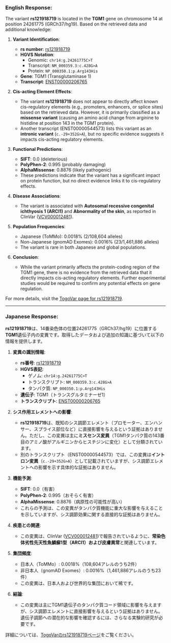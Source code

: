### English Response:

The variant **rs121918719** is located in the **TGM1** gene on chromosome 14 at position 24261775 (GRCh37/hg19). Based on the retrieved data and additional knowledge:

1. **Variant Identification**:
   - **rs number**: [rs121918719](https://identifiers.org/dbsnp/rs121918719)
   - **HGVS Notation**:
     - Genomic: `chr14:g.24261775C>T`
     - Transcript: `NM_000359.3:c.428G>A`
     - Protein: `NP_000350.1:p.Arg143His`
   - **Gene**: TGM1 (Transglutaminase 1)
   - **Transcript**: [ENST00000206765](https://www.ensembl.org/Homo_sapiens/Transcript/Summary?db=core;t=ENST00000206765)

2. **Cis-acting Element Effects**:
   - The variant **rs121918719** does not appear to directly affect known cis-regulatory elements (e.g., promoters, enhancers, or splice sites) based on the retrieved data. However, it is primarily classified as a **missense variant** (causing an amino acid change from arginine to histidine at position 143 in the TGM1 protein). 
   - Another transcript (ENST00000544573) lists this variant as an **intronic variant** (`c.-29+352G>A`), but no specific evidence suggests it impacts cis-acting regulatory elements.

3. **Functional Predictions**:
   - **SIFT**: 0.0 (deleterious)
   - **PolyPhen-2**: 0.995 (probably damaging)
   - **AlphaMissense**: 0.8876 (likely pathogenic)
   - These predictions indicate that the variant has a significant impact on protein function, but no direct evidence links it to cis-regulatory effects.

4. **Disease Associations**:
   - The variant is associated with **Autosomal recessive congenital ichthyosis 1 (ARCI1)** and **Abnormality of the skin**, as reported in ClinVar ([VCV000012481](https://www.ncbi.nlm.nih.gov/clinvar/variation/12481)).

5. **Population Frequencies**:
   - Japanese (ToMMo): 0.0018% (2/108,604 alleles)
   - Non-Japanese (gnomAD Exomes): 0.0016% (23/1,461,886 alleles)
   - The variant is rare in both Japanese and global populations.

6. **Conclusion**:
   - While the variant primarily affects the protein-coding region of the TGM1 gene, there is no evidence from the retrieved data that it directly impacts cis-acting regulatory elements. Further experimental studies would be required to confirm any potential effects on gene regulation.

For more details, visit the [TogoVar page for rs121918719](https://togovar.org/variant/tgv223900031).

---

### Japanese Response:

**rs121918719**は、14番染色体の位置24261775（GRCh37/hg19）に位置する**TGM1**遺伝子内の変異です。取得したデータおよび追加の知識に基づいて以下の情報を提供します。

1. **変異の識別情報**:
   - **rs番号**: [rs121918719](https://identifiers.org/dbsnp/rs121918719)
   - **HGVS表記**:
     - ゲノム: `chr14:g.24261775C>T`
     - トランスクリプト: `NM_000359.3:c.428G>A`
     - タンパク質: `NP_000350.1:p.Arg143His`
   - **遺伝子**: TGM1（トランスグルタミナーゼ1）
   - **トランスクリプト**: [ENST00000206765](https://www.ensembl.org/Homo_sapiens/Transcript/Summary?db=core;t=ENST00000206765)

2. **シス作用エレメントへの影響**:
   - **rs121918719**は、既知のシス調節エレメント（プロモーター、エンハンサー、スプライス部位など）に直接影響を与えるという証拠はありません。ただし、この変異は主に**ミスセンス変異**（TGM1タンパク質の143番目のアミノ酸がアルギニンからヒスチジンに変化）として分類されています。
   - 別のトランスクリプト（ENST00000544573）では、この変異は**イントロン変異**（`c.-29+352G>A`）として記載されていますが、シス調節エレメントへの影響を示す具体的な証拠はありません。

3. **機能予測**:
   - **SIFT**: 0.0（有害）
   - **PolyPhen-2**: 0.995（おそらく有害）
   - **AlphaMissense**: 0.8876（病原性の可能性が高い）
   - これらの予測は、この変異がタンパク質機能に重大な影響を与えることを示していますが、シス調節効果に関する直接的な証拠はありません。

4. **疾患との関連**:
   - この変異は、ClinVar ([VCV000012481](https://www.ncbi.nlm.nih.gov/clinvar/variation/12481))で報告されているように、**常染色体劣性先天性魚鱗癬1型（ARCI1）**および**皮膚異常**と関連しています。

5. **集団頻度**:
   - 日本人（ToMMo）: 0.0018%（108,604アレルのうち2件）
   - 非日本人（gnomAD Exomes）: 0.0016%（1,461,886アレルのうち23件）
   - この変異は、日本人および世界的な集団において稀です。

6. **結論**:
   - この変異は主にTGM1遺伝子のタンパク質コード領域に影響を与えますが、シス調節エレメントに直接影響を与えるという証拠はありません。遺伝子調節への潜在的な影響を確認するには、さらなる実験的研究が必要です。

詳細については、[TogoVarのrs121918719ページ](https://togovar.org/variant/tgv223900031)をご覧ください。